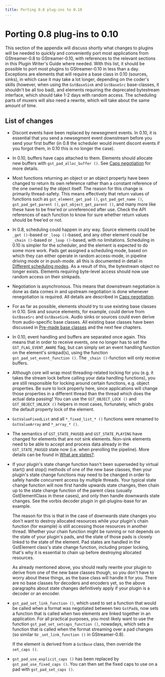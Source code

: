 ```yaml
---
title: Porting 0.8 plug-ins to 0.10
...
```


# Porting 0.8 plug-ins to 0.10

This section of the appendix will discuss shortly what changes to
plugins will be needed to quickly and conveniently port most
applications from GStreamer-0.8 to GStreamer-0.10, with references to
the relevant sections in this Plugin Writer's Guide where needed. With
this list, it should be possible to port most plugins to GStreamer-0.10
in less than a day. Exceptions are elements that will require a base
class in 0.10 (sources, sinks), in which case it may take a lot longer,
depending on the coder's skills (however, when using the `GstBaseSink`
and `GstBaseSrc` base-classes, it shouldn't be all too bad), and
elements requiring the deprecated bytestream interface, which should
take 1-2 days with random access. The scheduling parts of muxers will
also need a rewrite, which will take about the same amount of time.

## List of changes

  - Discont events have been replaced by newsegment events. In 0.10, it
    is essential that you send a newsegment event downstream before you
    send your first buffer (in 0.8 the scheduler would invent discont
    events if you forgot them, in 0.10 this is no longer the case).

  - In 0.10, buffers have caps attached to them. Elements should
    allocate new buffers with `gst_pad_alloc_buffer ()`. See [Caps
    negotiation](plugin-development/advanced/negotiation.md) for more details.

  - Most functions returning an object or an object property have been
    changed to return its own reference rather than a constant reference
    of the one owned by the object itself. The reason for this change is
    primarily thread-safety. This means effectively that return values
    of functions such as `gst_element_get_pad ()`, `gst_pad_get_name
    ()`, `gst_pad_get_parent ()`, `gst_object_get_parent ()`, and many
    more like these have to be free'ed or unreferenced after use. Check
    the API references of each function to know for sure whether return
    values should be free'ed or not.

  - In 0.8, scheduling could happen in any way. Source elements could be
    `_get ()`-based or `_loop
                                            ()`-based, and any other element could be `_chain
                                            ()`-based or `_loop ()`-based, with no limitations. Scheduling in
    0.10 is simpler for the scheduler, and the element is expected to do
    some more work. Pads get assigned a scheduling mode, based on which
    they can either operate in random access-mode, in pipeline driving
    mode or in push-mode. all this is documented in detail in [Different
    scheduling modes](plugin-development/advanced/scheduling.md). As a result of this, the
    bytestream object no longer exists. Elements requiring byte-level
    access should now use random access on their sinkpads.

  - Negotiation is asynchronous. This means that downstream negotiation
    is done as data comes in and upstream negotiation is done whenever
    renegotiation is required. All details are described in [Caps
    negotiation](plugin-development/advanced/negotiation.md).

  - For as far as possible, elements should try to use existing base
    classes in 0.10. Sink and source elements, for example, could derive
    from `GstBaseSrc` and `GstBaseSink`. Audio sinks or sources could
    even derive from audio-specific base classes. All existing base
    classes have been discussed in [Pre-made base
    classes](plugin-development/element-types/base-classes.md) and the next few chapters.

  - In 0.10, event handling and buffers are separated once again. This
    means that in order to receive events, one no longer has to set the
    `GST_FLAG_EVENT_AWARE` flag, but can simply set an event handling
    function on the element's sinkpad(s), using the function
    `gst_pad_set_event_function ()`. The `_chain ()`-function will only
    receive buffers.

  - Although core will wrap most threading-related locking for you (e.g.
    it takes the stream lock before calling your data handling
    functions), you are still responsible for locking around certain
    functions, e.g. object properties. Be sure to lock properly here,
    since applications will change those properties in a different
    thread than the thread which does the actual data passing\! You can
    use the `GST_OBJECT_LOCK ()` and `GST_OBJECT_UNLOCK
                                            ()` helpers in most cases, fortunately, which grabs the default
    property lock of the element.

  - `GstValueFixedList` and all `*_fixed_list_* ()` functions were
    renamed to `GstValueArray` and `*_array_*
                                            ()`.

  - The semantics of `GST_STATE_PAUSED` and `GST_STATE_PLAYING` have
    changed for elements that are not sink elements. Non-sink elements
    need to be able to accept and process data already in the
    `GST_STATE_PAUSED` state now (i.e. when prerolling the pipeline).
    More details can be found in [What are
    states?](plugin-development/basics/states.md).

  - If your plugin's state change function hasn't been superseded by
    virtual start() and stop() methods of one of the new base classes,
    then your plugin's state change functions may need to be changed in
    order to safely handle concurrent access by multiple threads. Your
    typical state change function will now first handle upwards state
    changes, then chain up to the state change function of the parent
    class (usually GstElementClass in these cases), and only then handle
    downwards state changes. See the vorbis decoder plugin in
    gst-plugins-base for an example.

    The reason for this is that in the case of downwards state changes
    you don't want to destroy allocated resources while your plugin's
    chain function (for example) is still accessing those resources in
    another thread. Whether your chain function might be running or not
    depends on the state of your plugin's pads, and the state of those
    pads is closely linked to the state of the element. Pad states are
    handled in the GstElement class's state change function, including
    proper locking, that's why it is essential to chain up before
    destroying allocated resources.

    As already mentioned above, you should really rewrite your plugin to
    derive from one of the new base classes though, so you don't have to
    worry about these things, as the base class will handle it for you.
    There are no base classes for decoders and encoders yet, so the
    above paragraphs about state changes definitively apply if your
    plugin is a decoder or an encoder.

  - `gst_pad_set_link_function ()`, which used to set a function that
    would be called when a format was negotiated between two `GstPad`s,
    now sets a function that is called when two elements are linked
    together in an application. For all practical purposes, you most
    likely want to use the function `gst_pad_set_setcaps_function ()`,
    nowadays, which sets a function that is called when the format
    streaming over a pad changes (so similar to `_set_link_function ()`
    in GStreamer-0.8).

    If the element is derived from a `GstBase` class, then override the
    `set_caps ()`.

  - `gst_pad_use_explicit_caps ()` has been replaced by
    `gst_pad_use_fixed_caps ()`. You can then set the fixed caps to use
    on a pad with `gst_pad_set_caps ()`.
